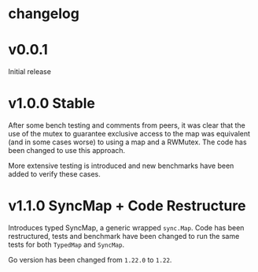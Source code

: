 # changelog

# v0.0.1

Initial release

# v1.0.0 Stable

After some bench testing and comments from peers, it was clear that the use of the mutex to guarantee exclusive access to the map was equivalent (and in some cases worse) to using a map and a RWMutex.
The code has been changed to use this approach.

More extensive testing is introduced and new benchmarks have been added to verify these cases.

# v1.1.0 SyncMap + Code Restructure

Introduces typed SyncMap, a generic wrapped `sync.Map`.
Code has been restructured, tests and benchmark have been changed to run the same tests for both `TypedMap` and `SyncMap`.

Go version has been changed from `1.22.0` to `1.22`.